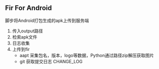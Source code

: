 ## Fir For Android

脚步将Android打包生成的apk上传到服务端

1. 传入output路径
2. 检索apk文件
3. 日志收集
4. 上传到fir
    - aapt 采集包名，版本，logo等数据，Python通过路径zip解压获取图片
    - git 获取提交日志 CHANGE_LOG